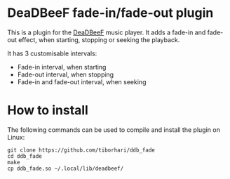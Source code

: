 # DeaDBeeF fade-in/fade-out plugin

This is a plugin for the [DeaDBeeF](http://deadbeef.sourceforge.net/)
music player. It adds a fade-in and fade-out effect, when starting, stopping
or seeking the playback.

It has 3 customisable intervals:

* Fade-in interval, when starting 
* Fade-out interval, when stopping 
* Fade-in and fade-out interval, when seeking 

# How to install

The following commands can be used to compile and install the plugin on Linux:

    git clone https://github.com/tiborhari/ddb_fade
    cd ddb_fade
    make
    cp ddb_fade.so ~/.local/lib/deadbeef/
